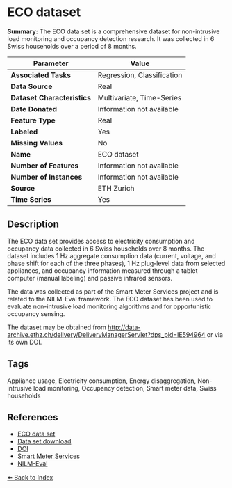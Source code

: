 # ECO dataset

**Summary:** The ECO data set is a comprehensive dataset for non-intrusive load monitoring and occupancy detection research. It was collected in 6 Swiss households over a period of 8 months.

| Parameter | Value |
| --- | --- |
| **Associated Tasks** | Regression, Classification |
| **Data Source** | Real |
| **Dataset Characteristics** | Multivariate, Time-Series |
| **Date Donated** | Information not available |
| **Feature Type** | Real |
| **Labeled** | Yes |
| **Missing Values** | No |
| **Name** | ECO dataset |
| **Number of Features** | Information not available |
| **Number of Instances** | Information not available |
| **Source** | ETH Zurich |
| **Time Series** | Yes |

## Description

The ECO data set provides access to electricity consumption and occupancy data collected in 6 Swiss households over 8 months. The dataset includes 1 Hz aggregate consumption data (current, voltage, and phase shift for each of the three phases), 1 Hz plug-level data from selected appliances, and occupancy information measured through a tablet computer (manual labeling) and passive infrared sensors.

The data was collected as part of the Smart Meter Services project and is related to the NILM-Eval framework. The ECO dataset has been used to evaluate non-intrusive load monitoring algorithms and for opportunistic occupancy sensing.

The dataset may be obtained from http://data-archive.ethz.ch/delivery/DeliveryManagerServlet?dps_pid=IE594964 or via its own DOI.

## Tags

Appliance usage, Electricity consumption, Energy disaggregation, Non-intrusive load monitoring, Occupancy detection, Smart meter data, Swiss households

## References

- [ECO data set](http://vs.inf.ethz.ch/res/show.html?what=eco-data)
- [Data set download](https://app.data-archive.ethz.ch/delivery/DeliveryManagerServlet?dps_pid=IE594964)
- [DOI](http://doi.org/10.5905/ethz-1007-35)
- [Smart Meter Services](https://www.vs.inf.ethz.ch/res/show.html?what=smart-meter-services)
- [NILM-Eval](https://github.com/beckel/nilm-eval)

[⬅️ Back to Index](../README.md)
